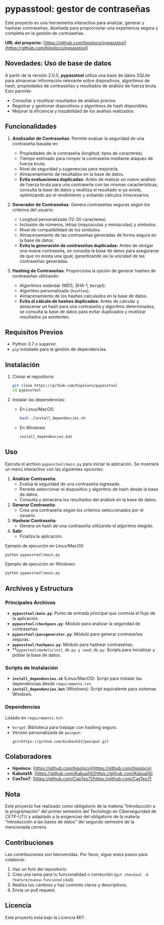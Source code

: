 
# pypasstool: gestor de contraseñas

Este proyecto es una herramienta interactiva para analizar, generar y hashear contraseñas, diseñada para proporcionar una experiencia segura y completa en la gestión de contraseñas.

**URL del proyecto:** [https://github.com/hipoloco/pypasstool](https://github.com/hipoloco/pypasstool)

## Novedades: Uso de base de datos

A partir de la versión 2.0.0, **pypasstool** utiliza una base de datos SQLite para almacenar información relevante sobre dispositivos, algoritmos de hash, propiedades de contraseñas y resultados de análisis de fuerza bruta. Esto permite:

- Consultar y reutilizar resultados de análisis previos.
- Registrar y gestionar dispositivos y algoritmos de hash disponibles.
- Mejorar la eficiencia y trazabilidad de los análisis realizados.

## Funcionalidades

1. **Analizador de Contraseñas**: Permite evaluar la seguridad de una contraseña basada en:
   - Propiedades de la contraseña (longitud, tipos de caracteres).
   - Tiempo estimado para romper la contraseña mediante ataques de fuerza bruta.
   - Nivel de seguridad y sugerencias para mejorarla.
   - Almacenamiento de resultados en la base de datos.
   - **Evita evaluaciones duplicadas:** Antes de realizar un nuevo análisis de fuerza bruta para una contraseña con las mismas características, consulta la base de datos y reutiliza el resultado si ya existe, optimizando así el rendimiento y evitando cálculos innecesarios.

2. **Generador de Contraseñas**: Genera contraseñas seguras según los criterios del usuario:
   - Longitud personalizada (12-30 caracteres).
   - Inclusión de números, letras (mayúsculas y minúsculas) y símbolos.
   - Nivel de compatibilidad de los símbolos.
   - Almacenamiento de las contraseñas generadas de forma segura en la base de datos.
   - **Evita la generación de contraseñas duplicadas:** Antes de otrogar una nueva contraseña, se consulta la base de datos para asegurarse de que no exista una igual, garantizando así la unicidad de las contraseñas generadas.

3. **Hashing de Contraseñas**: Proporciona la opción de generar hashes de contraseñas utilizando:
   - Algoritmos estándar (MD5, SHA-1, bcrypt).
   - Algoritmo personalizado (`hashteo`).
   - Almacenamiento de los hashes calculados en la base de datos.
   - **Evita el cálculo de hashes duplicados:** Antes de calcular y almacenar un hash para una contraseña y algoritmo determinados, se consulta la base de datos para evitar duplicados y reutilizar resultados ya existentes.

## Requisitos Previos

- Python 3.7 o superior.
- `pip` instalado para la gestión de dependencias.

## Instalación

1. Clonar el repositorio:
   ```bash
   git clone https://github.com/hipoloco/pypasstool
   cd pypasstool
   ```

2. Instalar las dependencias:
   - En Linux/MacOS:
     ```bash
     bash ./install_dependencies.sh
     ```
   - En Windows:
     ```cmd
     install_dependencies.bat
     ```

## Uso

Ejecuta el archivo `pypasstool/main.py` para iniciar la aplicación. Se mostrará un menú interactivo con las siguientes opciones:

1. **Analizar Contraseña**:
   - Evalúa la seguridad de una contraseña ingresada.
   - Permite seleccionar el dispositivo y algoritmo de hash desde la base de datos.
   - Consulta y almacena los resultados del análisis en la base de datos.
2. **Generar Contraseña**:
   - Crea una contraseña según los criterios seleccionados por el usuario.
3. **Hashear Contraseña**:
   - Genera un hash de una contraseña utilizando el algoritmo elegido.
4. **Salir**:
   - Finaliza la aplicación.

Ejemplo de ejecución en Linux/MacOS:
```bash
python pypasstool/main.py
```

Ejemplo de ejecución en Windows:
```cmd
python pypasstool\main.py
```

## Archivos y Estructura

### Principales Archivos
- **`pypasstool/main.py`**: Punto de entrada principal que controla el flujo de la aplicación.
- **`pypasstool/checkpass.py`**: Módulo para analizar la seguridad de contraseñas.
- **`pypasstool/passgenerator.py`**: Módulo para generar contraseñas seguras.
- **`pypasstool/hashpass.py`**: Módulo para hashear contraseñas.
- **`pypastool/models/init_db.py y seed_db.py`: Scripts para inicializar y poblar la base de datos.

### Scripts de Instalación
- **`install_dependencies.sh`** (Linux/MacOS): Script para instalar las dependencias desde `requirements.txt`.
- **`install_dependencies.bat`** (Windows): Script equivalente para sistemas Windows.

### Dependencias
Listado en `requirements.txt`:
- `bcrypt`: Biblioteca para trabajar con hashing seguro.
- Versión personalizada de `pwinput`:
  ```plaintext
  git+https://github.com/binbash23/pwinput.git
  ```

## Colaboradores

- **hipoloco**: [https://github.com/hipoloco](https://github.com/hipoloco)
- **Kabuta14**: [https://github.com/Kabua14](https://github.com/Kabua14)
- **CasTeo7**: [https://github.com/CasTeo7](https://github.com/CasTeo7)

## Nota

Este proyecto fue realizado como obligatorio de la materia "Introducción a la programación" del primer semestre del Tecnólogo en Ciberseguridad de CETP-UTU y adaptado a la exigencias del obligatorio de la materia "Introducción a las bases de datos" del segundo semestre de la mencionada carrera.

## Contribuciones

Las contribuciones son bienvenidas. Por favor, sigue estos pasos para colaborar:

1. Haz un fork del repositorio.
2. Crea una rama para tu funcionalidad o corrección (`git checkout -b feature/nueva-funcionalidad`).
3. Realiza tus cambios y haz commits claros y descriptivos.
4. Envía un pull request.

## Licencia

Este proyecto está bajo la Licencia MIT.
